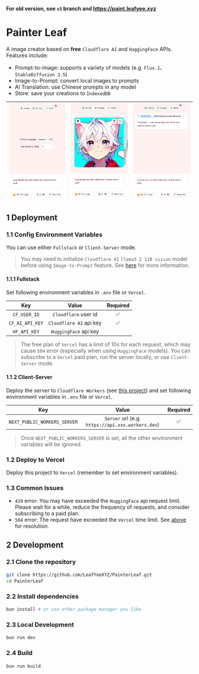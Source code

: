 **For old version, see `v3` branch and <https://paint.leafyee.xyz>**

# Painter Leaf

A image creator based on **free** `Cloudflare AI` and `HuggingFace` APIs. Features include: 

- Prompt-to-image: supports a variety of models (e.g. `Flux.1`、`StableDiffusion 3.5`)
- Image-to-Prompt: convert local images to prompts
- AI Translation: use Chinese prompts in any model
- Store: save your creations to `IndexedDB`

| ![](./readme/1.jpg) | ![](./readme/2.jpg) | ![](./readme/3.jpg) |
| :---: | :---: | :---: |

## 1 Deployment

### 1.1 Config Environment Variables

You can use either `Fullstack` or `Client-Server` mode.

> You may need to initialize `Cloudflare AI` `llama3.2 11B vision` model before using `Image-to-Prompt` feature. See [here](https://developers.cloudflare.com/workers-ai/models/llama-3.2-11b-vision-instruct/#Input) for more information.

#### 1.1.1 Fullstack

Set following environment variables in `.env` file or `Vercel`.

| Key | Value | Required |
| :---: | :---: | :---: |
| `CF_USER_ID` | `Cloudflare` user id | ✅ |
| `CF_AI_API_KEY` | `Cloudflare AI` api key | ✅ |
| `HF_API_KEY` | `HuggingFace` api key |  |

> The free plan of `Vercel` has a limit of 10s for each request, which may cause `504` error (especially when using `HuggingFace` models). You can subscribe to a `Vercel` paid plan, run the server locally, or use `Client-Server` mode. <span id="vervel-limit-resolution"></span>

#### 1.1.2 Client-Server

Deploy the server to `Cloudflare Workers` (see [this project](https://github.com/LeafYeeXYZ/MyAPIs)) and set following environment variables in `.env` file or `Vercel`.

| Key | Value | Required |
| :---: | :---: | :---: |
| `NEXT_PUBLIC_WORKERS_SERVER` | `Server` url (e.g. `https://api.xxx.workers.dev`) | ✅ |

> Once `NEXT_PUBLIC_WORKERS_SERVER` is set, all the other environment variables will be ignored.

### 1.2 Deploy to Vercel

Deploy this project to `Vercel` (remember to set environment variables).

### 1.3 Common Issues

- `429` error: You may have exceeded the `HuggingFace` api request limit. Please wait for a while, reduce the frequency of requests, and consider subscribing to a paid plan.
- `504` error: The request have exceeded the `Vercel` time limit. See [above](#vervel-limit-resolution) for resolution.

## 2 Development

### 2.1 Clone the repository

```bash
git clone https://github.com/LeafYeeXYZ/PainterLeaf.git
cd PainterLeaf
```

### 2.2 Install dependencies

```bash
bun install # or use other package manager you like
```

### 2.3 Local Development

```bash
bun run dev
```

### 2.4 Build

```bash
bun run build
```
